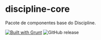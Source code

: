 # discipline-core
Pacote de componentes base do Discipline.

[![Built with Grunt](https://cdn.gruntjs.com/builtwith.svg)](https://gruntjs.com/)
![GitHub release](https://img.shields.io/github/v/release/codecompanybrasil/discipline-core)